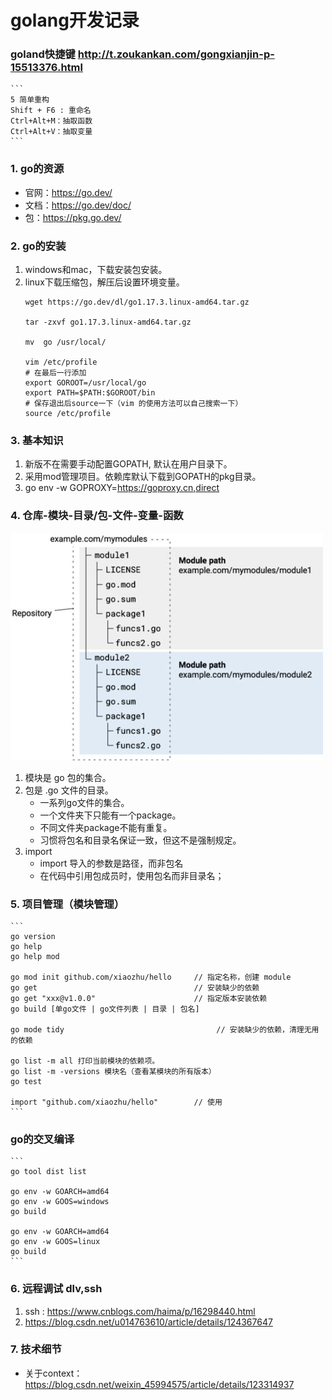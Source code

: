 # golang开发记录


### goland快捷键 http://t.zoukankan.com/gongxianjin-p-15513376.html
    ```
    5 简单重构
    Shift + F6 : 重命名
    Ctrl+Alt+M：抽取函数
    Ctrl+Alt+V：抽取变量
    ```

### 1. go的资源
- 官网：https://go.dev/
- 文档：https://go.dev/doc/
- 包：https://pkg.go.dev/

### 2. go的安装
1. windows和mac，下载安装包安装。
2. linux下载压缩包，解压后设置环境变量。
    ```
    wget https://go.dev/dl/go1.17.3.linux-amd64.tar.gz
   
    tar -zxvf go1.17.3.linux-amd64.tar.gz
   
    mv  go /usr/local/
   
    vim /etc/profile
    # 在最后一行添加
    export GOROOT=/usr/local/go
    export PATH=$PATH:$GOROOT/bin
    # 保存退出后source一下（vim 的使用方法可以自己搜索一下）
    source /etc/profile
    ```
### 3. 基本知识
1. 新版不在需要手动配置GOPATH, 默认在用户目录下。
2. 采用mod管理项目。依赖库默认下载到GOPATH的pkg目录。
3. go env -w GOPROXY=https://goproxy.cn,direct

### 4. 仓库-模块-目录/包-文件-变量-函数
![](.golang_images/go_tree.jpeg)
1. 模块是 go 包的集合。
2. 包是 .go 文件的目录。
    - 一系列go文件的集合。
    - 一个文件夹下只能有一个package。
    - 不同文件夹package不能有重复。
    - 习惯将包名和目录名保证一致，但这不是强制规定。
3. import
    - import 导入的参数是路径，而非包名
    - 在代码中引用包成员时，使用包名而非目录名；

### 5. 项目管理（模块管理）
    ```
    go version
    go help
    go help mod
    
    go mod init github.com/xiaozhu/hello     // 指定名称，创建 module
    go get                                   // 安装缺少的依赖
    go get "xxx@v1.0.0"                      // 指定版本安装依赖
    go build [单go文件 | go文件列表 | 目录 | 包名]
    
    go mode tidy                                  // 安装缺少的依赖，清理无用的依赖
    
    go list -m all 打印当前模块的依赖项。
    go list -m -versions 模块名（查看某模块的所有版本）
    go test
    
    import "github.com/xiaozhu/hello"        // 使用
    ```

### go的交叉编译

    ```
    go tool dist list

    go env -w GOARCH=amd64
    go env -w GOOS=windows
    go build
    
    go env -w GOARCH=amd64
    go env -w GOOS=linux
    go build
    ```

### 6. 远程调试 dlv,ssh
1. ssh : https://www.cnblogs.com/haima/p/16298440.html
2. https://blog.csdn.net/u014763610/article/details/124367647

### 7. 技术细节
 - 关于context：https://blog.csdn.net/weixin_45994575/article/details/123314937